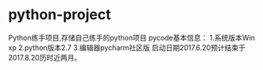 # python-project
Python练手项目,存储自己练手的python项目
pycode基本信息：
1.系统版本Win xp
2.python版本2.7
3.编辑器pycharm社区版
启动日期2017.6.20预计结束于2017.8.20历时近两月。
